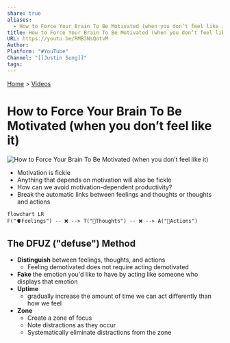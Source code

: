 ```yaml
---
share: true
aliases:
  - How to Force Your Brain To Be Motivated (when you don’t feel like it)
title: How to Force Your Brain To Be Motivated (when you don’t feel like it)
URL: https://youtu.be/RMB3NsQotvM
Author: 
Platform: "#YouTube"
Channel: "[[Justin Sung]]"
tags: 
---
```

[Home](../index.md) > [Videos](./index.md)  
# How to Force Your Brain To Be Motivated (when you don’t feel like it)  
![How to Force Your Brain To Be Motivated (when you don’t feel like it)](https://youtu.be/RMB3NsQotvM)  
- Motivation is fickle  
- Anything that depends on motivation will also be fickle  
- How can we avoid motivation-dependent productivity?  
- Break the automatic links between feelings and thoughts or thoughts and actions  
```mermaid  
flowchart LR  
F("🫀Feelings") -- ❌ --> T("🧠Thoughts") -- ❌ --> A("🏃Actions")  
```  
  
## The DFUZ ("defuse") Method  
- **Distinguish** between feelings, thoughts, and actions  
  - Feeling demotivated does not require acting demotivated  
- **Fake** the emotion you'd like to have by acting like someone who displays that emotion  
- **Uptime**  
  - gradually increase the amount of time we can act differently than how we feel  
- **Zone**  
  - Create a zone of focus  
  - Note distractions as they occur  
  - Systematically eliminate distractions from the zone  
